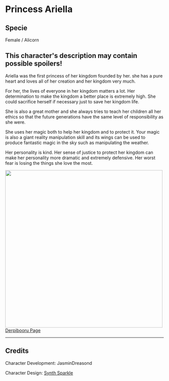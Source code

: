 # Princess Ariella

## Specie

Female / Alicorn

## This character's description may contain possible spoilers!

Ariella was the first princess of her kingdom founded by her. she has a pure heart and loves all of her creation and her kingdom very much.

For her, the lives of everyone in her kingdom matters a lot. Her determination to make the kingdom a better place is extremely high. She could sacrifice herself if necessary just to save her kingdom life.

She is also a great mother and she always tries to teach her children all her ethics so that the future generations have the same level of responsibility as she were.

She uses her magic both to help her kingdom and to protect it. Your magic is also a giant reality manipulation skill and its wings can be used to produce fantastic magic in the sky such as manipulating the weather.

Her personality is kind. Her sense of justice to protect her kingdom can make her personality more dramatic and extremely defensive. Her worst fear is losing the things she love the most.

<img src="https://github.com/Pony-Driland/Pony-Driland/blob/main/docs/img/characters/princess-ariella/ref.png?raw=true" height="500">
<a href="https://derpibooru.org/images/2682038" target="_blank">Derpibooru Page</a>

<hr/>

## Credits

Character Development: JasminDreasond

Character Design: <a href="https://derpibooru.org/tags/artist-colon-synthsparkle" target="_blank">Synth Sparkle</a>
